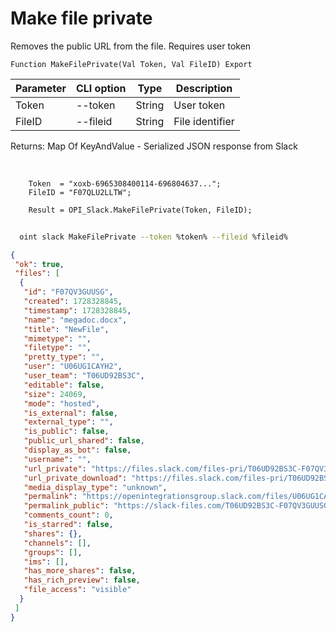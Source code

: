 ﻿---
sidebar_position: 6
---

# Make file private
 Removes the public URL from the file. Requires user token



`Function MakeFilePrivate(Val Token, Val FileID) Export`

  | Parameter | CLI option | Type | Description |
  |-|-|-|-|
  | Token | --token | String | User token |
  | FileID | --fileid | String | File identifier |

  
  Returns:  Map Of KeyAndValue - Serialized JSON response from Slack

<br/>




```bsl title="Code example"
    Token  = "xoxb-6965308400114-696804637...";
    FileID = "F07QLU2LLTW";

    Result = OPI_Slack.MakeFilePrivate(Token, FileID);
```



```sh title="CLI command example"
    
  oint slack MakeFilePrivate --token %token% --fileid %fileid%

```

```json title="Result"
{
 "ok": true,
 "files": [
  {
   "id": "F07QV3GUUSG",
   "created": 1728328845,
   "timestamp": 1728328845,
   "name": "megadoc.docx",
   "title": "NewFile",
   "mimetype": "",
   "filetype": "",
   "pretty_type": "",
   "user": "U06UG1CAYH2",
   "user_team": "T06UD92BS3C",
   "editable": false,
   "size": 24069,
   "mode": "hosted",
   "is_external": false,
   "external_type": "",
   "is_public": false,
   "public_url_shared": false,
   "display_as_bot": false,
   "username": "",
   "url_private": "https://files.slack.com/files-pri/T06UD92BS3C-F07QV3GUUSG/megadoc.docx",
   "url_private_download": "https://files.slack.com/files-pri/T06UD92BS3C-F07QV3GUUSG/download/megadoc.docx",
   "media_display_type": "unknown",
   "permalink": "https://openintegrationsgroup.slack.com/files/U06UG1CAYH2/F07QV3GUUSG/megadoc.docx",
   "permalink_public": "https://slack-files.com/T06UD92BS3C-F07QV3GUUSG-04cdf73478",
   "comments_count": 0,
   "is_starred": false,
   "shares": {},
   "channels": [],
   "groups": [],
   "ims": [],
   "has_more_shares": false,
   "has_rich_preview": false,
   "file_access": "visible"
  }
 ]
}
```
